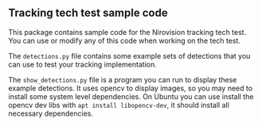 ## Tracking tech test sample code

This package contains sample code for the Nirovision tracking tech test.
You can use or modify any of this code when working on the tech test.

The `detections.py` file contains some example sets of detections that
you can use to test your tracking implementation.

The `show_detections.py` file is a program you can run to display these example
detections. It uses opencv to display images, so you may need to install
some system level dependencies. On Ubuntu you can use install the opencv dev
libs with `apt install libopencv-dev`, it should install all necessary dependencies.
